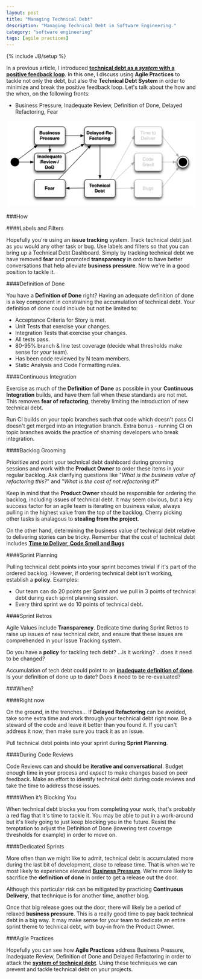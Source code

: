 ```yaml
---
layout: post
title: "Managing Technical Debt"
description: "Managing Technical Debt in Software Engineering."
category: "software engineering"
tags: [agile practices]
---
```

{% include JB/setup %}

In a previous article, I introduced **[technical debt as a *system* with a positive feedback loop](/software%20engineering/2014/03/06/tech-debt/)**. In this one, I discuss using **Agile Practices** to tackle not only the debt, but also the **Technical Debt System** in order to minimize and break the positive feedback loop. Let's talk about the how and the when, on the following fronts:

* Business Pressure, Inadequate Review, Definition of Done, Delayed Refactoring, Fear

![image](/assets/posts/2015-02-06-managing-tech-debt/techdebt-attack-state.png)

###How

####Labels and Filters

Hopefully you're using an **issue tracking** system. Track technical debt just as you would any other task or bug. Use labels and filters so that you can bring up a Technical Debt Dashboard. Simply by tracking technical debt we have removed **fear** and promoted **transparency** in order to have better conversations that help alleviate **business pressure**. Now we're in a good position to tackle it. 

####Definition of Done

You have a **Definition of Done** right? Having an adequate definition of done is a key component in constraining the accumulation of technical debt. Your definition of done could include but not be limited to:

* Acceptance Criteria for Story is met.
* Unit Tests that exercise your changes.
* Integration Tests that exercise your changes.  
* All tests pass.
* 80-95% branch & line test coverage (decide what thresholds make sense for *your* team).
* Has been code reviewed by N team members.
* Static Analysis and Code Formatting rules.

####Continuous Integration

Exercise as much of the **Definition of Done** as possible in your **Continuous Integration** builds, and have them fail when these standards are not met. This removes **fear of refactoring**, thereby limiting the introduction of new technical debt. 

Run CI builds on your topic branches such that code which doesn't pass CI doesn't get merged into an integration branch. Extra bonus - running CI on topic branches avoids the practice of shaming developers who break integration.    

####Backlog Grooming

Prioritize and point your technical debt dashboard during grooming sessions and work with the **Product Owner** to order these items in your regular backlog. Ask clarifying questions like "*What is the business value of refactoring this?*" and "*What is the cost of not refactoring it?*"

Keep in mind that the **Product Owner** should be responsible for ordering the backlog, including issues of technical debt. It may seem obvious, but a key success factor for an agile team is iterating on business value, always pulling in the highest value from the top of the backlog. Cherry picking other tasks is analagous to **stealing from the project**.

On the other hand, determining the business value of technical debt relative to delivering stories can be tricky. Remember that the cost of technical debt includes **[Time to Deliver, Code Smell and Bugs](/software%20engineering/2014/03/06/tech-debt/#time_to_deliver)**    

####Sprint Planning

Pulling technical debt points into your sprint becomes trivial if it's part of the ordered backlog. However, if ordering technical debt isn't working, establish a **policy**. Examples:
 
* Our team can do 20 points per Sprint and we pull in 3 points of technical debt during each sprint planning session.  
* Every third sprint we do 10 points of technical debt. 

####Sprint Retros

Agile Values include **Transparency**. Dedicate time during Sprint Retros to raise up issues of new technical debt, and ensure that these issues are comprehended in your Issue Tracking system. 

Do you have a **policy** for tackling tech debt? ...is it working?  ...does it need to be changed?

Accumulation of tech debt could point to an **[inadequate definition of done](/software%20engineering/2014/03/06/tech-debt/#inadequate_review__dod)**. Is your definition of done up to date?  Does it need to be re-evaluated?

###When?

####Right now

On the ground, in the trenches... If **Delayed Refactoring** can be avoided, take some extra time and work through your technical debt right now. Be a steward of the code and leave it better than you found it. If you can't address it now, then make sure you track it as an issue.

Pull technical debt points into your sprint during **Sprint Planning**.

####During Code Reviews

Code Reviews can and should be **iterative and conversational**. Budget enough time in your process and *expect* to make changes based on peer feedback. Make an effort to identify technical debt during code reviews and take the time to address those issues.  

####When it’s Blocking You

When technical debt blocks you from completing your work, that's probably a red flag that it's time to tackle it. You may be able to put in a work-around but it's likely going to just keep blocking you in the future. Resist the temptation to adjust the Definition of Done (lowering test coverage thresholds for example) in order to move on. 

####Dedicated Sprints

More often than we might like to admit, technical debt is accumulated more during the last bit of development, close to release time. That is when we're most likely to experience elevated **[Business Pressure](/software%20engineering/2014/03/06/tech-debt/#business_pressure)**. We're more likely to sacrifice the **definition of done** in order to get a release out the door. 

Although this particular risk can be mitigated by practicing **Continuous Delivery**, that technique is for another time, another blog.

Once that big release goes out the door, there will likely be a period of relaxed **business pressure**. This is a really good time to pay back technical debt in a big way. It may make sense for your team to dedicate an entire sprint theme to technical debt, with buy-in from the Product Owner.

###Agile Practices

Hopefully you can see how **Agile Practices** address Business Pressure, Inadequate Review, Definition of Done and Delayed Refactoring in order to attack the **[system of technical debt](/software%20engineering/2014/03/06/tech-debt/#technical_debt_has_a_feedback_loop)**. Using these techniques we can prevent and tackle technical debt on your projects.


